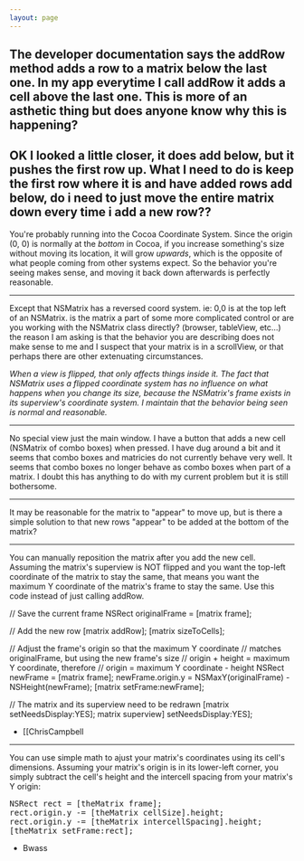 ```yaml
---
layout: page
---
```


The developer documentation says the addRow method adds a row to a matrix below the last one.  In my app everytime I call addRow it adds a cell above the last one.  This is more of an asthetic thing but does anyone know why this is happening?
----
OK I looked a little closer, it does add below, but it pushes the first row up.  What I need to do is keep the first row where it is and have added rows add below, do i need to just move the entire matrix down every time i add a new row??
----
You're probably running into the Cocoa Coordinate System. Since the origin (0, 0) is normally at the *bottom* in Cocoa, if you increase something's size without moving its location, it will grow *upwards*, which is the opposite of what people coming from other systems expect. So the behavior you're seeing makes sense, and moving it back down afterwards is perfectly reasonable.

----

Except that NSMatrix has a reversed coord system.  ie: 0,0 is at the top left of an NSMatrix.  is the matrix a part of some more complicated control or are you working with the NSMatrix class directly? (browser, tableView, etc...)  the reason I am asking is that the behavior you are describing does not make sense to me and I suspect that your matrix is in a scrollView, or that perhaps there are other extenuating circumstances.

*When a view is flipped, that only affects things inside it. The fact that NSMatrix uses a flipped coordinate system has no influence on what happens when you change its size, because the NSMatrix's frame exists in its superview's coordinate system. I maintain that the behavior being seen is normal and reasonable.*

----

No special view just the main window. I have a button that adds a new cell (NSMatrix of combo boxes) when pressed.  I have dug around a bit and it seems that combo boxes and matricies do not currently behave very well.  It seems that combo boxes no longer behave as combo boxes when part of a matrix.  I doubt this has anything to do with my current problem but it is still bothersome.

----

It may be reasonable for the matrix to "appear" to move up, but is there a simple solution to that new rows "appear" to be added at the bottom of the matrix?

----

You can manually reposition the matrix after you add the new cell. Assuming the matrix's superview is NOT flipped and you want the top-left coordinate of the matrix to stay the same, that means you want the maximum Y coordinate of the matrix's frame to stay the same. Use this code instead of just calling addRow.

    
// Save the current frame
NSRect originalFrame = [matrix frame];

// Add the new row
[matrix addRow];
[matrix sizeToCells];

// Adjust the frame's origin so that the maximum Y coordinate
// matches originalFrame, but using the new frame's size
// origin + height = maximum Y coordinate, therefore
// origin = maximum Y coordinate - height
NSRect newFrame = [matrix frame];
newFrame.origin.y = NSMaxY(originalFrame) - NSHeight(newFrame);
[matrix setFrame:newFrame];

// The matrix and its superview need to be redrawn
[matrix setNeedsDisplay:YES];
matrix superview] setNeedsDisplay:YES];



- [[ChrisCampbell

----

You can use simple math to ajust your matrix's coordinates using its cell's dimensions. Assuming your matrix's origin is in its lower-left corner, you simply subtract the cell's height and the intercell spacing from your matrix's Y origin:

<pre>
NSRect rect = [theMatrix frame];
rect.origin.y -= [theMatrix cellSize].height;
rect.origin.y -= [theMatrix intercellSpacing].height;
[theMatrix setFrame:rect];
</pre>

- Bwass
